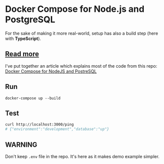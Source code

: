 # Docker Compose for Node.js and PostgreSQL

For the sake of making it more real-world, setup has also a build step (here with **TypeScript**).

## [Read more](https://michalzalecki.com/docker-compose-for-nodejs-and-postresql/)

I've put together an article which explains most of the code from this repo: [Docker Compose for NodeJS and PostreSQL](https://michalzalecki.com/docker-compose-for-nodejs-and-postresql/)

## Run

    docker-compose up --build

## Test

```sh
curl http://localhost:3000/ping
# {"environment":"development","database":"up"}
```

## WARNING

Don't keep `.env` file in the repo. It's here as it makes demo example simpler.

